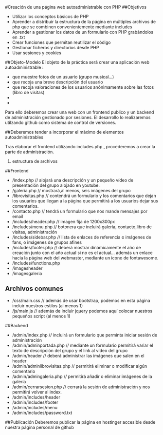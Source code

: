 #Creación de una página web autoadministrable con PHP
##Objetivos
*  Utilizar los conceptos básicos de PHP
*  Aprender a distribuir la estructura de la página en múltiples archivos de php que se combinen convenientemente mediante includes
*  Aprender a gestionar los datos de un formulario con PHP grabándolos en .txt
*  Crear funciones que permitan reutilizar el código
*  Gestionar ficheros y directorios desde PHP
*  Usar sesiones y cookies

##Objeto-Modelo
El objeto de la práctica será crear una aplicación web autoadministrable :
*  que muestre fotos de un usuario (grupo musical...) 
*  que recoja una breve descripción del usuario
*  que recoja valoraciones de los usuarios anónimamente sobre las fotos (libro de visitas)
*  
*  
Para ello deberemos crear una web con un frontend publico y un backend de administración gestionado por sesiones.
El desarrollo lo realizaremos utilzando github como sistema de control de versiones.

##Deberemos tender a incorporar el máximo de elementos autoadministrables

Tras elaborar el frontend utilizando includes.php , procederemos a crear la parte de administración.

1.    estructura de archivos

   ##Frontend
  * /index.php // alojará una descripción y un  pequeño vídeo  de presentación del grupo alojado en youtube.
  * /galeria.php // mostrará,al menos, seis imágenes del grupo 
  * /librovisitas.php // contendrá un formulario y los comentarios que dejan los usuarios que llegan a la página que permitirá a los usuarios dejar sus comentarios.
  * /contacto.php // tendrá un formulario que nos mande mensajes por email
  * /includes/header.php // imagen fija de 1200x300px
  * /includes/menu.php // botonera que incluirá galería, contacto,libro de visitas, administración
  * /includes/sidebar.php // lista de enlaces de referencia o imágenes de fans, o imágenes de grupos afines
  * /includes/footer.php // deberá mostrar dinámicamente el año de creación junto con el año actual si no es el actual... además un enlace hacia la página web del webmaster, mediante un icono de fontawesome.
  * /includes/functions.php
  * /imagesheader
  * /imagesgaleria
   ## Archivos comunes
  * /css/main.css // además de usar bootstrap, podemos en esta página incluir nuestros estilos (al menos 1)
  * /js/main.js // además de incluir jquery podemos aquí colocar nuestros pequeños script (al menos 1)
 
  ##Backend

  * /admin/index.php // incluirá un formulario que perminta iniciar sesión de administración
  * /admin/adminportada.php // mediante un formulario permitirá variar el texto de descripción del grupo y el link al vídeo del grupo 
  * /admin/header // deberá administrar las imágenes que salen en el header
  * /admin/adminlibrovisitas.php // permitirá  eliminar o modificar algún comentario
  * /admin/admingaleria.php // permitirá añadir o eliminar imágenes de la galería
  * /admin/cerrarsesion.php // cerrará la sesión de administración y nos permitirá volver al index.
  * /admin/includes/header
  * /admin/includes/footer
  * /admin/includes/menu
  * /admin/includes/password.txt
 
  ##Publicación
Deberemos publicar la página en hostinger accesible desde nuestra página personal de github 




